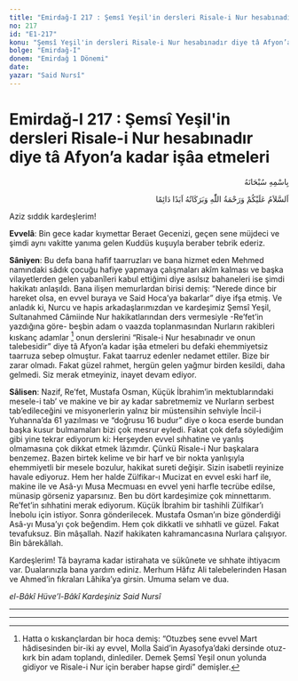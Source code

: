 ```yaml
---
title: "Emirdağ-I 217 : Şemsî Yeşil'in dersleri Risale-i Nur hesabınadır diye tâ Afyon’a kadar işâa etmeleri"
no: 217
id: "E1-217"
konu: "Şemsî Yeşil'in dersleri Risale-i Nur hesabınadır diye tâ Afyon’a kadar işâa etmeleri"
bolge: "Emirdağ-I"
donem: "Emirdağ 1 Dönemi"
date: 
yazar: "Said Nursî"
---
```


# Emirdağ-I 217 : Şemsî Yeşil'in dersleri Risale-i Nur hesabınadır diye tâ Afyon’a kadar işâa etmeleri

<p class="arabic" dir="rtl" title="Meal: “Her türlü noksan sıfatlardan yüce olan Allah’ın adıyla.”">بِاسْمِهِ سُبْحَانَهُ</p>

<p class="arabic" dir="rtl" title="Meal: “Allah’ın selâmı, rahmeti ve bereketleri, ebedî ve dâimî olarak üzerinize olsun.”">اَلسَّلاَمُ عَلَيْكُمْ وَرَحْمَةُ اللّٰهِ وَبَرَكَاتُهُ اَبَدًا دَائِمًا</p>

Aziz sıddık kardeşlerim!

**Evvelâ**: Bin gece kadar kıymettar Beraet Gecenizi, geçen sene müjdeci ve şimdi aynı vakitte yanıma gelen Kuddüs kuşuyla beraber tebrik ederiz.

**Sâniyen**: Bu defa bana hafif taarruzları ve bana hizmet eden Mehmed namındaki sâdık çocuğu hafiye yapmaya çalışmaları akîm kalması ve başka vilayetlerden gelen yabanîleri kabul ettiğimi diye asılsız bahaneleri ise şimdi hakikatı anlaşıldı. Bana ilişen memurlardan birisi demiş: “Nerede dince bir hareket olsa, en evvel buraya ve Said Hoca’ya bakarlar” diye ifşa etmiş. Ve anladık ki, Nurcu ve hapis arkadaşlarımızdan ve kardeşimiz Şemsî Yeşil, Sultanahmed Câmiinde Nur hakikatlarından ders vermesiyle -Re’fet’in yazdığına göre- beşbin adam o vaazda toplanmasından Nurların rakibleri kıskanç adamlar [^1] onun derslerini “Risale-i Nur hesabınadır ve onun talebesidir” diye tâ Afyon’a kadar işâa etmeleri bu defaki ehemmiyetsiz taarruza sebep olmuştur. Fakat taarruz edenler nedamet ettiler. Bize bir zarar olmadı. Fakat güzel rahmet, hergün gelen yağmur birden kesildi, daha gelmedi. Siz merak etmeyiniz, inayet devam ediyor.

**Sâlisen**: Nazif, Re’fet, Mustafa Osman, Küçük İbrahim’in mektublarındaki mesele-i tab’ ve makine ve bir ay kadar sabretmemiz ve Nurların serbest tab’edileceğini ve misyonerlerin yalnız bir müstensihin sehviyle İncil-i Yuhanna’da 61 yazılması ve “doğrusu 16 budur” diye o koca eserde bundan başka kusur bulmamaları bizi çok mesrur eyledi. Fakat çok defa söylediğim gibi yine tekrar ediyorum ki: Herşeyden evvel sıhhatine ve yanlış olmamasına çok dikkat etmek lâzımdır. Çünkü Risale-i Nur başkalara benzemez. Bazen birtek kelime ve bir harf ve bir nokta yanlışıyla ehemmiyetli bir mesele bozulur, hakikat sureti değişir. Sizin isabetli reyinize havale ediyoruz. Hem her halde Zülfikar-ı Mucizat en evvel eski harf ile, makine ile ve Asâ-yı Musa Mecmuası en evvel yeni harfle tecrübe edilse, münasip görseniz yaparsınız. Ben bu dört kardeşimize çok minnettarım. Re’fet’in sıhhatini merak ediyorum. Küçük İbrahim bir tashihli Zülfikar’ı İnebolu için istiyor. Sonra gönderilecek. Mustafa Osman’ın bize gönderdiği Asâ-yı Musa’yı çok beğendim. Hem çok dikkatli ve sıhhatli ve güzel. Fakat tevafuksuz. Bin mâşallah. Nazif hakikaten kahramancasına Nurlara çalışıyor. Bin bârekâllah.

Kardeşlerim! Tâ bayrama kadar istirahata ve sükûnete ve sıhhate ihtiyacım var. Dualarınızla bana yardım ediniz. Merhum Hâfız Ali talebelerinden Hasan ve Ahmed’in fıkraları Lâhika’ya girsin. Umuma selam ve dua.

*el-Bâkî Hüve’l-Bâkî*
*Kardeşiniz*
*Said Nursî*

***

***
[^1]: Hatta o kıskançlardan bir hoca demiş: “Otuzbeş sene evvel Mart hâdisesinden bir-iki ay evvel, Molla Said’in Ayasofya’daki dersinde otuz-kırk bin adam toplandı, dinlediler. Demek Şemsî Yeşil onun yolunda gidiyor ve Risale-i Nur için beraber hapse girdi” demişler.
